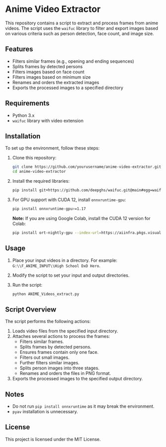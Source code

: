 # Anime Video Extractor

This repository contains a script to extract and process frames from anime videos. The script uses the `waifuc` library to filter and export images based on various criteria such as person detection, face count, and image size.

## Features

- Filters similar frames (e.g., opening and ending sequences)
- Splits frames by detected persons
- Filters images based on face count
- Filters images based on minimum size
- Renames and orders the extracted images
- Exports the processed images to a specified directory

## Requirements

- Python 3.x
- `waifuc` library with video extension

## Installation

To set up the environment, follow these steps:

1. Clone this repository:
    ```bash
    git clone https://github.com/yourusername/anime-video-extractor.git
    cd anime-video-extractor
    ```

2. Install the required libraries:
    ```bash
    pip install git+https://github.com/deepghs/waifuc.git@main#egg=waifuc[video]
    ```

3. For GPU support with CUDA 12, install `onnxruntime-gpu`:
    ```bash
    pip install onnxruntime-gpu>=1.17
    ```

    **Note:** If you are using Google Colab, install the CUDA 12 version for Colab:
    ```bash
    pip install ort-nightly-gpu --index-url=https://aiinfra.pkgs.visualstudio.com/PublicPackages/_packaging/ort-cuda-12-nightly/pypi/simple/
    ```

## Usage

1. Place your input videos in a directory. For example: `G:\\F_ANIME_INPUT\\High School DxD Hero`.

2. Modify the script to set your input and output directories.

3. Run the script:
    ```bash
    python ANIME_Videos_extract.py
    ```

## Script Overview

The script performs the following actions:

1. Loads video files from the specified input directory.
2. Attaches several actions to process the frames:
    - Filters similar frames.
    - Splits frames by detected persons.
    - Ensures frames contain only one face.
    - Filters out small images.
    - Further filters similar images.
    - Splits person images into three stages.
    - Renames and orders the files in PNG format.
3. Exports the processed images to the specified output directory.

## Notes

- Do not run `pip install onnxruntime` as it may break the environment.
- `pyav` installation is unnecessary.

## License

This project is licensed under the MIT License.
